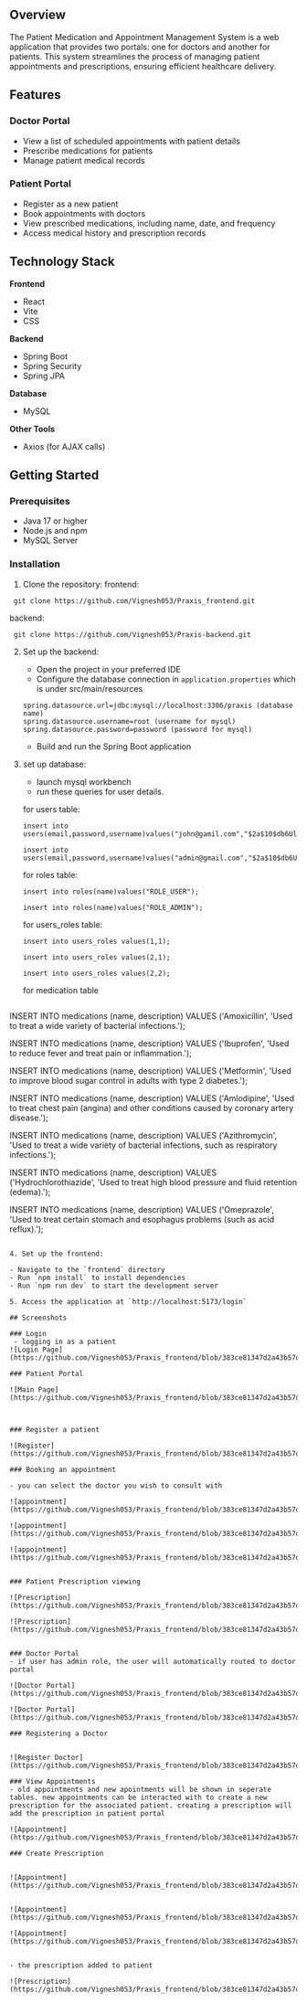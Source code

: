 ## Overview

The Patient Medication and Appointment Management System is a web application that provides two portals: one for doctors and another for patients. This system streamlines the process of managing patient appointments and prescriptions, ensuring efficient healthcare delivery.

## Features

### Doctor Portal

- View a list of scheduled appointments with patient details
- Prescribe medications for patients
- Manage patient medical records

### Patient Portal

- Register as a new patient
- Book appointments with doctors
- View prescribed medications, including name, date, and frequency
- Access medical history and prescription records

## Technology Stack

**Frontend**

- React
- Vite
- CSS

**Backend**

- Spring Boot
- Spring Security
- Spring JPA

**Database**

- MySQL

**Other Tools**

- Axios (for AJAX calls)

## Getting Started

### Prerequisites

- Java 17 or higher
- Node.js and npm
- MySQL Server

### Installation

1. Clone the repository:
   frontend:

```
 git clone https://github.com/Vignesh053/Praxis_frontend.git
```

backend:

```
 git clone https://github.com/Vignesh053/Praxis-backend.git
```

2. Set up the backend:

   - Open the project in your preferred IDE
   - Configure the database connection in `application.properties` which is under src/main/resources

   ```
   spring.datasource.url=jdbc:mysql://localhost:3306/praxis (database name)
   spring.datasource.username=root (username for mysql)
   spring.datasource.password=password (password for mysql)
   ```

   - Build and run the Spring Boot application

3. set up database:

   - launch mysql workbench
   - run these queries for user details.

   for users table:

   ```
   insert into users(email,password,username)values("john@gamil.com","$2a$10$db6Ul1dzzUYvuqmsLqJhpecwcjTVqL4nKREHneVmjDH4yrD.qTIM2","john");

   insert into users(email,password,username)values("admin@gmail.com","$2a$10$db6Ul1dzzUYvuqmsLqJhpecwcjTVqL4nKREHneVmjDH4yrD.qTIM2","admin");
   ```

   for roles table:

   ```
   insert into roles(name)values("ROLE_USER");

   insert into roles(name)values("ROLE_ADMIN");
   ```

   for users_roles table:

   ```
   insert into users_roles values(1,1);

   insert into users_roles values(2,1);

   insert into users_roles values(2,2);
   ```

   for medication table

   ```

   ```

INSERT INTO medications (name, description) VALUES
('Amoxicillin', 'Used to treat a wide variety of bacterial infections.');

INSERT INTO medications (name, description) VALUES
('Ibuprofen', 'Used to reduce fever and treat pain or inflammation.');

INSERT INTO medications (name, description) VALUES
('Metformin', 'Used to improve blood sugar control in adults with type 2 diabetes.');

INSERT INTO medications (name, description) VALUES
('Amlodipine', 'Used to treat chest pain (angina) and other conditions caused by coronary artery disease.');

INSERT INTO medications (name, description) VALUES
('Azithromycin', 'Used to treat a wide variety of bacterial infections, such as respiratory infections.');

INSERT INTO medications (name, description) VALUES
('Hydrochlorothiazide', 'Used to treat high blood pressure and fluid retention (edema).');

INSERT INTO medications (name, description) VALUES
('Omeprazole', 'Used to treat certain stomach and esophagus problems (such as acid reflux).');

```

4. Set up the frontend:

- Navigate to the `frontend` directory
- Run `npm install` to install dependencies
- Run `npm run dev` to start the development server

5. Access the application at `http://localhost:5173/login`

## Screenshots

### Login
 - logging in as a patient
![Login Page](https://github.com/Vignesh053/Praxis_frontend/blob/383ce81347d2a43b57d9155fecbec1c71cc5d773/screenshots/login_patient.png)

### Patient Portal

![Main Page](https://github.com/Vignesh053/Praxis_frontend/blob/383ce81347d2a43b57d9155fecbec1c71cc5d773/screenshots/patient_portal.png)



### Register a patient

![Register](https://github.com/Vignesh053/Praxis_frontend/blob/383ce81347d2a43b57d9155fecbec1c71cc5d773/screenshots/patient_register.png)

### Booking an appointment

- you can select the doctor you wish to consult with

![appointment](https://github.com/Vignesh053/Praxis_frontend/blob/383ce81347d2a43b57d9155fecbec1c71cc5d773/screenshots/patient_appointment1.png)

![appointment](https://github.com/Vignesh053/Praxis_frontend/blob/383ce81347d2a43b57d9155fecbec1c71cc5d773/screenshots/patient_appointment2.png)

![appointment](https://github.com/Vignesh053/Praxis_frontend/blob/383ce81347d2a43b57d9155fecbec1c71cc5d773/screenshots/patient_appointment3.png)


### Patient Prescription viewing

![Prescription](https://github.com/Vignesh053/Praxis_frontend/blob/383ce81347d2a43b57d9155fecbec1c71cc5d773/screenshots/patient_presc1.png)

![Prescription](https://github.com/Vignesh053/Praxis_frontend/blob/383ce81347d2a43b57d9155fecbec1c71cc5d773/screenshots/patient_presc2.png)


### Doctor Portal
- if user has admin role, the user will automatically routed to doctor portal

![Doctor Portal](https://github.com/Vignesh053/Praxis_frontend/blob/383ce81347d2a43b57d9155fecbec1c71cc5d773/screenshots/doc_login.png)

![Doctor Portal](https://github.com/Vignesh053/Praxis_frontend/blob/383ce81347d2a43b57d9155fecbec1c71cc5d773/screenshots/doc_portal.png)

### Registering a Doctor


![Register Doctor](https://github.com/Vignesh053/Praxis_frontend/blob/383ce81347d2a43b57d9155fecbec1c71cc5d773/screenshots/doc_register.png)

### View Appointments
- old appointments and new apointments will be shown in seperate tables. new appointments can be interacted with to create a new prescription for the associated patient. creating a prescription will add the prescription in patient portal

![Appointment](https://github.com/Vignesh053/Praxis_frontend/blob/383ce81347d2a43b57d9155fecbec1c71cc5d773/screenshots/doc_appointment.png)

### Create Prescription


![Appointment](https://github.com/Vignesh053/Praxis_frontend/blob/383ce81347d2a43b57d9155fecbec1c71cc5d773/screenshots/doc_presc1.png)


![Appointment](https://github.com/Vignesh053/Praxis_frontend/blob/383ce81347d2a43b57d9155fecbec1c71cc5d773/screenshots/doc_presc2.png)

![Appointment](https://github.com/Vignesh053/Praxis_frontend/blob/383ce81347d2a43b57d9155fecbec1c71cc5d773/screenshots/doc_presc3.png)


- the prescription added to patient

![Prescription](https://github.com/Vignesh053/Praxis_frontend/blob/383ce81347d2a43b57d9155fecbec1c71cc5d773/screenshots/patient_presc2.png)
```
